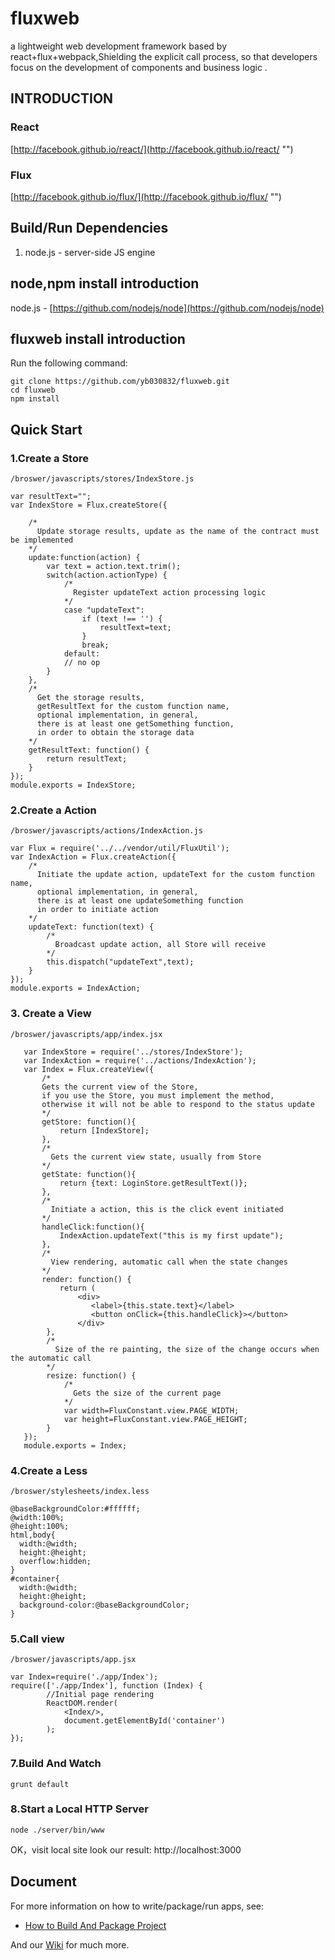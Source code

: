 # fluxweb
a lightweight web development framework based by react+flux+webpack,Shielding the explicit call process, so that developers focus on the development of components and business logic
.
## INTRODUCTION
### React
[http://facebook.github.io/react/](http://facebook.github.io/react/ "")
### Flux
[http://facebook.github.io/flux/](http://facebook.github.io/flux/ "")

## Build/Run Dependencies
1. node.js - server-side JS engine

## node,npm install introduction
node.js - [https://github.com/nodejs/node](https://github.com/nodejs/node)

## fluxweb install introduction
Run the following command:
```
git clone https://github.com/yb030832/fluxweb.git
cd fluxweb
npm install
```
## Quick Start
### 1.Create a Store
`/broswer/javascripts/stores/IndexStore.js`
```
var resultText="";
var IndexStore = Flux.createStore({

    /*
      Update storage results, update as the name of the contract must be implemented
    */
    update:function(action) {
        var text = action.text.trim();
        switch(action.actionType) {
            /*
              Register updateText action processing logic
            */
            case "updateText":
                if (text !== '') {
                    resultText=text;
                }
                break;
            default:
            // no op
        }
    },
    /*
      Get the storage results,
      getResultText for the custom function name,
      optional implementation, in general,
      there is at least one getSomething function,
      in order to obtain the storage data
    */
    getResultText: function() {
        return resultText;
    }
});
module.exports = IndexStore;
```
### 2.Create a Action
`/broswer/javascripts/actions/IndexAction.js`
```
var Flux = require('../../vendor/util/FluxUtil');
var IndexAction = Flux.createAction({
    /*
      Initiate the update action, updateText for the custom function name,
      optional implementation, in general,
      there is at least one updateSomething function
      in order to initiate action
    */
    updateText: function(text) {
        /*
          Broadcast update action, all Store will receive
        */
        this.dispatch("updateText",text);
    }
});
module.exports = IndexAction;
```
### 3. Create a View
`/broswer/javascripts/app/index.jsx`
```
   var IndexStore = require('../stores/IndexStore');
   var IndexAction = require('../actions/IndexAction');
   var Index = Flux.createView({
       /*
       Gets the current view of the Store,
       if you use the Store, you must implement the method,
       otherwise it will not be able to respond to the status update
       */
       getStore: function(){
           return [IndexStore];
       },
       /*
         Gets the current view state, usually from Store
       */
       getState: function(){
           return {text: LoginStore.getResultText()};
       },
       /*
         Initiate a action, this is the click event initiated
       */
       handleClick:function(){
           IndexAction.updateText("this is my first update");
       },
       /*
         View rendering, automatic call when the state changes
       */
       render: function() {
           return (
               <div>
                  <label>{this.state.text}</label>
                  <button onClick={this.handleClick}></button>
               </div>
        },
        /*
          Size of the re painting, the size of the change occurs when the automatic call
        */
        resize: function() {
            /*
              Gets the size of the current page
            */
            var width=FluxConstant.view.PAGE_WIDTH;
            var height=FluxConstant.view.PAGE_HEIGHT;
        }
   });
   module.exports = Index;
```
### 4.Create a Less
`/broswer/stylesheets/index.less`
```
@baseBackgroundColor:#ffffff;
@width:100%;
@height:100%;
html,body{
  width:@width;
  height:@height;
  overflow:hidden;
}
#container{
  width:@width;
  height:@height;
  background-color:@baseBackgroundColor;
}
```
### 5.Call view
`/broswer/javascripts/app.jsx`
```
var Index=require('./app/Index');
require(['./app/Index'], function (Index) {
        //Initial page rendering
        ReactDOM.render(
            <Index/>,
            document.getElementById('container')
        );
});
```
### 7.Build And Watch
~~~
grunt default
~~~
### 8.Start a Local HTTP Server
~~~
node ./server/bin/www
~~~
OK，visit local site look our result: http://localhost:3000
## Document
For more information on how to write/package/run apps, see:

* [How to Build And Package Project](https://github.com/yapovich/fluxweb/wiki/How-to-Build-And-Package-Project)

And our [Wiki](https://github.com/yapovich/fluxweb/wiki) for much more.
